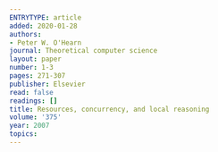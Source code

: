 ```yaml
---
ENTRYTYPE: article
added: 2020-01-28
authors:
- Peter W. O'Hearn
journal: Theoretical computer science
layout: paper
number: 1-3
pages: 271-307
publisher: Elsevier
read: false
readings: []
title: Resources, concurrency, and local reasoning
volume: '375'
year: 2007
topics:
---
```

